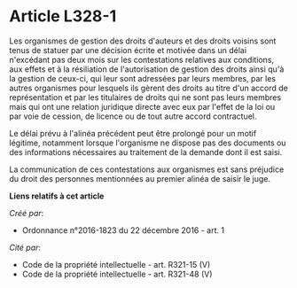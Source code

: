 # Article L328-1

Les organismes de gestion des droits d'auteurs et des droits voisins sont tenus de statuer par une décision écrite et motivée
dans un délai n'excédant pas deux mois sur les contestations relatives aux conditions, aux effets et à la résiliation de
l'autorisation de gestion des droits ainsi qu'à la gestion de ceux-ci, qui leur sont adressées par leurs membres, par les
autres organismes pour lesquels ils gèrent des droits au titre d'un accord de représentation et par les titulaires de droits
qui ne sont pas leurs membres mais qui ont une relation juridique directe avec eux par l'effet de la loi ou par voie de
cession, de licence ou de tout autre accord contractuel. 

Le délai prévu à l'alinéa précédent peut être prolongé pour un motif légitime, notamment lorsque l'organisme ne dispose pas
des documents ou des informations nécessaires au traitement de la demande dont il est saisi. 

La communication de ces contestations aux organismes est sans préjudice du droit des personnes mentionnées au premier alinéa
de saisir le juge.

**Liens relatifs à cet article**

_Créé par_:

  - Ordonnance n°2016-1823 du 22 décembre 2016 - art. 1

_Cité par_:

  - Code de la propriété intellectuelle - art. R321-15 (V)
  - Code de la propriété intellectuelle - art. R321-48 (V)
